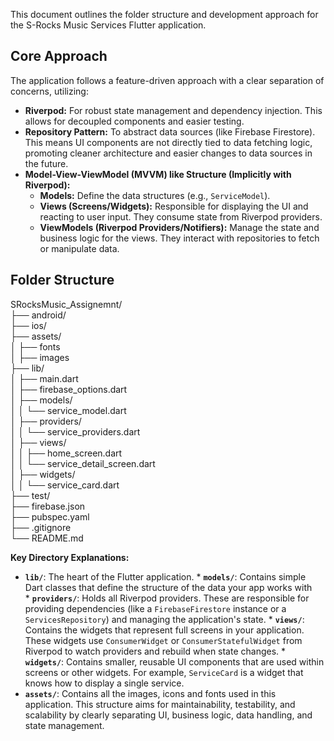 This document outlines the folder structure and development approach for the S-Rocks Music Services Flutter application.

## Core Approach

The application follows a feature-driven approach with a clear separation of concerns, utilizing:

*   **Riverpod:** For robust state management and dependency injection. This allows for decoupled components and easier testing.
*   **Repository Pattern:** To abstract data sources (like Firebase Firestore). This means UI components are not directly tied to data fetching logic, promoting cleaner architecture and easier changes to data sources in the future.
*   **Model-View-ViewModel (MVVM) like Structure (Implicitly with Riverpod):**
    *   **Models:** Define the data structures (e.g., `ServiceModel`).
    *   **Views (Screens/Widgets):** Responsible for displaying the UI and reacting to user input. They consume state from Riverpod providers.
    *   **ViewModels (Riverpod Providers/Notifiers):** Manage the state and business logic for the views. They interact with repositories to fetch or manipulate data.

## Folder Structure
SRocksMusic_Assignemnt/       
 ├── android/                      
 ├── ios/        
 ├── assets/               
 │   ├── fonts        
 │   ├── images       
 ├── lib/         
 │   ├── main.dart       
 │   ├── firebase_options.dart      
 │   ├── models/                   
 │   │   └── service_model.dart     
 │   ├── providers/            
 │   │   └── service_providers.dart        
 │   ├── views/       
 │   │   ├── home_screen.dart      
 │   │   └── service_detail_screen.dart       
 │   ├── widgets/                
 │   │   └── service_card.dart     
 ├── test/                         
 ├── firebase.json      
 ├── pubspec.yaml      
 ├── .gitignore      
 └── README.md       


**Key Directory Explanations:**

  *   **`lib/`**: The heart of the Flutter application.
    *   **`models/`**: Contains simple Dart classes that define the structure of the data your app works with \
    *   **`providers/`**: Holds all Riverpod providers. These are responsible for providing dependencies (like a `FirebaseFirestore` instance or a `ServicesRepository`) and managing the application's state.
    *   **`views/`**: Contains the widgets that represent full screens in your application. These widgets use `ConsumerWidget` or `ConsumerStatefulWidget` from Riverpod to watch providers and rebuild when state changes.
    *   **`widgets/`**: Contains smaller, reusable UI components that are used within screens or other widgets. For example, `ServiceCard` is a widget that knows how to display a single service.
  *   **`assets/`**: Contains all the images, icons and fonts used in this application.
This structure aims for maintainability, testability, and scalability by clearly separating UI, business logic, data handling, and state management.
